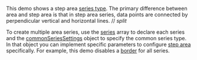 This demo shows a step area [series type](/Documentation/ApiReference/UI_Components/dxChart/Configuration/series/#type). The primary difference between area and step area is that in step area series, data points are connected by perpendicular vertical and horizontal lines.
// _split_

To create multiple area series, use the [series](/Documentation/ApiReference/UI_Components/dxChart/Configuration/series/) array to declare each series and the [commonSeriesSettings](/Documentation/ApiReference/UI_Components/dxChart/Configuration/commonSeriesSettings/) object to specify the common series type. In that object you can implement specific parameters to configure [step area](/Documentation/ApiReference/UI_Components/dxChart/Series_Types/StepAreaSeries/) specifically. For example, this demo disables a [border](/Documentation/ApiReference/UI_Components/dxChart/Series_Types/StepAreaSeries/border/) for all series.
